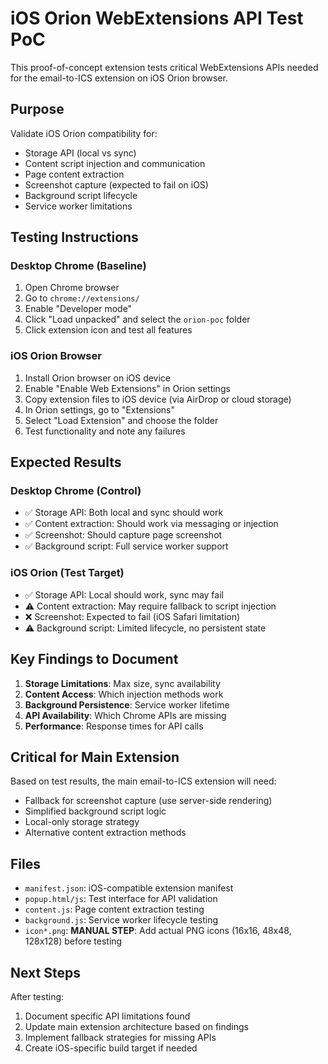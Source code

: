 # iOS Orion WebExtensions API Test PoC

This proof-of-concept extension tests critical WebExtensions APIs needed for the email-to-ICS extension on iOS Orion browser.

## Purpose

Validate iOS Orion compatibility for:
- Storage API (local vs sync)
- Content script injection and communication
- Page content extraction
- Screenshot capture (expected to fail on iOS)
- Background script lifecycle
- Service worker limitations

## Testing Instructions

### Desktop Chrome (Baseline)
1. Open Chrome browser
2. Go to `chrome://extensions/`
3. Enable "Developer mode"
4. Click "Load unpacked" and select the `orion-poc` folder
5. Click extension icon and test all features

### iOS Orion Browser
1. Install Orion browser on iOS device
2. Enable "Enable Web Extensions" in Orion settings
3. Copy extension files to iOS device (via AirDrop or cloud storage)
4. In Orion settings, go to "Extensions"
5. Select "Load Extension" and choose the folder
6. Test functionality and note any failures

## Expected Results

### Desktop Chrome (Control)
- ✅ Storage API: Both local and sync should work
- ✅ Content extraction: Should work via messaging or injection
- ✅ Screenshot: Should capture page screenshot
- ✅ Background script: Full service worker support

### iOS Orion (Test Target)
- ✅ Storage API: Local should work, sync may fail
- ⚠️ Content extraction: May require fallback to script injection
- ❌ Screenshot: Expected to fail (iOS Safari limitation)
- ⚠️ Background script: Limited lifecycle, no persistent state

## Key Findings to Document

1. **Storage Limitations**: Max size, sync availability
2. **Content Access**: Which injection methods work
3. **Background Persistence**: Service worker lifetime
4. **API Availability**: Which Chrome APIs are missing
5. **Performance**: Response times for API calls

## Critical for Main Extension

Based on test results, the main email-to-ICS extension will need:
- Fallback for screenshot capture (use server-side rendering)
- Simplified background script logic
- Local-only storage strategy
- Alternative content extraction methods

## Files

- `manifest.json`: iOS-compatible extension manifest
- `popup.html/js`: Test interface for API validation
- `content.js`: Page content extraction testing
- `background.js`: Service worker lifecycle testing
- `icon*.png`: **MANUAL STEP**: Add actual PNG icons (16x16, 48x48, 128x128) before testing

## Next Steps

After testing:
1. Document specific API limitations found
2. Update main extension architecture based on findings
3. Implement fallback strategies for missing APIs
4. Create iOS-specific build target if needed